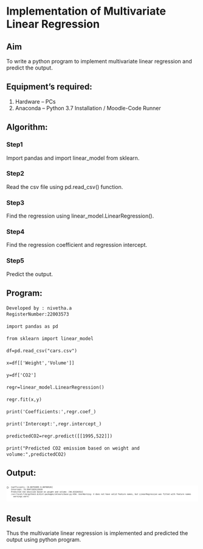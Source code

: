# Implementation of Multivariate Linear Regression
## Aim
To write a python program to implement multivariate linear regression and predict the output.
## Equipment’s required:
1.	Hardware – PCs
2.	Anaconda – Python 3.7 Installation / Moodle-Code Runner

## Algorithm:

### Step1

Import pandas and import linear_model from sklearn.

### Step2

Read the csv file using pd.read_csv() function.

### Step3

Find the regression using linear_model.LinearRegression().

### Step4

Find the regression coefficient and regression intercept.

### Step5

Predict the output.

## Program:
```
Developed by : nivetha.a
RegisterNumber:22003573

import pandas as pd

from sklearn import linear_model

df=pd.read_csv("cars.csv")

x=df[['Weight','Volume']]

y=df['CO2']

regr=linear_model.LinearRegression()

regr.fit(x,y)

print('Coefficients:',regr.coef_)

print('Intercept:',regr.intercept_)

predictedCO2=regr.predict([[1995,522]])

print("Predicted CO2 emissiom based on weight and volume:",predictedCO2)

```
## Output:

![multivariate.png](./images/multivariate.png)

## Result
Thus the multivariate linear regression is implemented and predicted the output using python program.